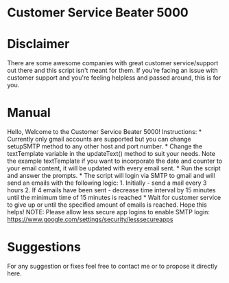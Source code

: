 # Customer Service Beater 5000

# Disclaimer
There are some awesome companies with great customer service/support out there and this script isn't meant for them.
If you're facing an issue with customer support and you're feeling helpless and passed around, this is for you.

# Manual
Hello, Welcome to the Customer Service Beater 5000!
Instructions:
    * Currently only gmail accounts are supported but you can change setupSMTP method to any 
      other host and port number. 
    * Change the textTemplate variable in the updateText() method to suit your needs.
      Note the example textTemplate if you want to incorporate the date and counter to your email
      content, it will be updated with every email sent. 
    * Run the script and answer the prompts.
    * The script will login via SMTP to gmail and will send an emails with the following logic:
        1. Initially - send a mail every 3 hours
        2. If 4 emails have been sent - decrease time interval by 15 minutes until the minimum time of 15 minutes is reached
    * Wait for customer service to give up or until the specified amount of emails is reached.
Hope this helps!
NOTE: Please allow less secure app logins to enable SMTP login: https://www.google.com/settings/security/lesssecureapps

# Suggestions
For any suggestion or fixes feel free to contact me or to propose it directly here. 
